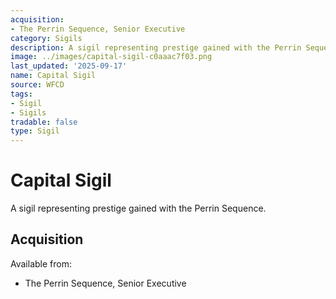 ```yaml
---
acquisition:
- The Perrin Sequence, Senior Executive
category: Sigils
description: A sigil representing prestige gained with the Perrin Sequence.
image: ../images/capital-sigil-c0aaac7f03.png
last_updated: '2025-09-17'
name: Capital Sigil
source: WFCD
tags:
- Sigil
- Sigils
tradable: false
type: Sigil
---
```


# Capital Sigil

A sigil representing prestige gained with the Perrin Sequence.

## Acquisition

Available from:
- The Perrin Sequence, Senior Executive

